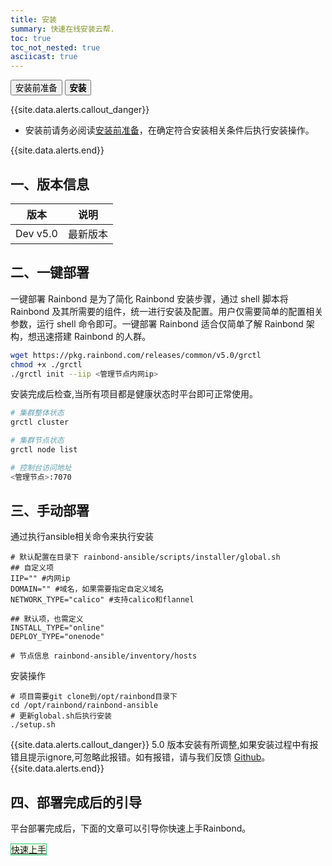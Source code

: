 ```yaml
---
title: 安装
summary: 快速在线安装云帮.
toc: true
toc_not_nested: true
asciicast: true
---
```


<div class="filters filters-big clearfix">
    <a href="before-installation.html"><button class="filter-button ">安装前准备</button></a>
    <a href="online-installation.html"><button class="filter-button current"><strong>安装</strong></button></a>
</div>

{{site.data.alerts.callout_danger}}

- 安装前请务必阅读[安装前准备](before-installation.html)，在确定符合安装相关条件后执行安装操作。

{{site.data.alerts.end}}

## 一、版本信息

| 版本          | 说明         |
| ------------- | ------------ |
| Dev v5.0 | 最新版本 |

## 二、一键部署

一键部署 Rainbond 是为了简化 Rainbond 安装步骤，通过 shell 脚本将 Rainbond 及其所需要的组件，统一进行安装及配置。用户仅需要简单的配置相关参数，运行 shell 命令即可。一键部署 Rainbond 适合仅简单了解 Rainbond 架构，想迅速搭建 Rainbond 的人群。

```bash
wget https://pkg.rainbond.com/releases/common/v5.0/grctl
chmod +x ./grctl
./grctl init --iip <管理节点内网ip>
```

安装完成后检查,当所有项目都是健康状态时平台即可正常使用。

```bash
# 集群整体状态
grctl cluster

# 集群节点状态
grctl node list

# 控制台访问地址
<管理节点>:7070
```

## 三、手动部署

通过执行ansible相关命令来执行安装

```
# 默认配置在目录下 rainbond-ansible/scripts/installer/global.sh
## 自定义项
IIP="" #内网ip
DOMAIN="" #域名，如果需要指定自定义域名
NETWORK_TYPE="calico" #支持calico和flannel

## 默认项，也需定义
INSTALL_TYPE="online"
DEPLOY_TYPE="onenode"

# 节点信息 rainbond-ansible/inventory/hosts
```

安装操作

```
# 项目需要git clone到/opt/rainbond目录下
cd /opt/rainbond/rainbond-ansible
# 更新global.sh后执行安装
./setup.sh
```

<!--
## 三、离线部署
离线安装具体流程请参考[离线部署](../operation-manual/install/offline/setup.html)

## 四、分步部署

分步部署Rainbond是分组件一步一步的安装Rainbond及所需组件，用户可以定制相关的安装。分步部署Rainbond适合非常了解Rainbond架构，需要定制部署Rainbond的人群。

具体安装流程请参考[分步部署](../operation-manual/install/step/part-salt.html)


## 五、源码部署

从源码安装具体流程请参考[源码部署](../operation-manual/install/source/setup.html)

-->

{{site.data.alerts.callout_danger}}
5.0 版本安装有所调整,如果安装过程中有报错且提示ignore,可忽略此报错。如有报错，请与我们反馈 [Github](https://github.com/goodrain/rainbond-ansible/issues)。
{{site.data.alerts.end}}

<!--
{{site.data.alerts.callout_success}}
云帮安装程序通过 shell 脚本 + ansible 实现，包括后续集群的扩容、升级及管理。相关源码参见：[rainbond-install](https://github.com/goodrain/rainbond-install)  
节点扩容, 请参照 [运维手册, 节点扩容](../operation-manual/cluster-management/add-compute-node.html)  
安装问题, 请参照 [运维手册，安装部署-集群安装问题排查](../operation-manual/trouble-shooting/install-issue.html)  
使用问题, 请参照 [运维手册，平台维护-集群故障排查](../operation-manual/trouble-shooting/issue.html)  
{{site.data.alerts.end}}

-->

## 四、部署完成后的引导

平台部署完成后，下面的文章可以引导你快速上手Rainbond。

<div class="btn-group btn-group-justified">
<a href="./quick-learning.html" class="btn" style="background-color:#F0FFE8;border:1px solid #28cb75">快速上手</a>
</div>
